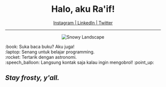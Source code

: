 <h1 align="center">Halo, aku Ra'if!</h1>

<p align="center">
    <a href="www.instagram.com/lotsadelight/">Instagram | </a>
    <a href="https://www.linkedin.com/in/mraifalkautsar/">LinkedIn | </a>
    <a href="https://twitter.com/lotsadelight">Twitter</a>
</p>

<hr>

<p align ="center">
<img src="https://c4.wallpaperflare.com/wallpaper/647/923/709/landscape-mountain-clouds-fantasy-art-wallpaper-preview.jpg" alt="Snowy Landscape">
</p>

<p>
:book: Suka baca buku? Aku juga! <br>
:laptop: Senang untuk belajar programming. <br>
:rocket: Tertarik dengan astronomi. <br>
:speech_balloon: Langsung kontak saja kalau ingin mengobrol! :point_up:
</p>

<h2><i>Stay frosty, y'all.</i></h2>
